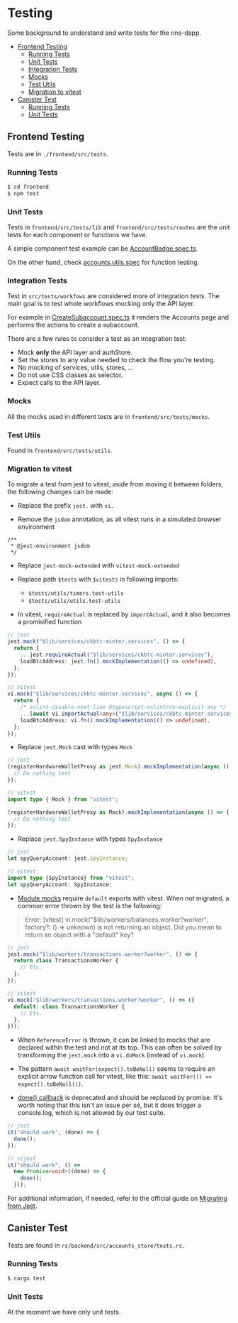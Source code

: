 # Testing

Some background to understand and write tests for the nns-dapp.

- [Frontend Testing](#frontend-testing)
  - [Running Tests](#running-tests)
  - [Unit Tests](#unit-tests)
  - [Integration Tests](#integration-tests)
  - [Mocks](#mocks)
  - [Test Utils](#test-utils)
  - [Migration to vitest](#migration-to-vitest)
- [Canister Test](#canister-test)
  - [Running Tests](#running-tests-1)
  - [Unit Tests](#unit-tests-1)

## Frontend Testing

Tests are in `./frontend/src/tests`.

### Running Tests

```bash
$ cd frontend
$ npm test
```

### Unit Tests

Tests in `frontend/src/tests/lib` and `frontend/src/tests/routes` are the unit tests for each component or functions we have.

A simple component test example can be [AccountBadge.spec.ts](./frontend/src/tests/lib/components/accounts/AccountBadge.spec.ts).

On the other hand, check [accounts.utils.spec](./frontend/src/tests/lib/utils/accounts.utils.spec.ts) for function testing.

### Integration Tests

Test in `src/tests/workfows` are considered more of integration tests. The main goal is to test whole workflows mocking only the API layer.

For example in [CreateSubaccount.spec.ts](./frontend/src/tests/workflows/CreateSubaccount.spec.ts) it renders the Accounts page and performs the actions to create a subaccount.

There are a few rules to consider a test as an integration test:

- Mock **only** the API layer and authStore.
- Set the stores to any value needed to check the flow you're testing.
- No mocking of services, utils, stores, ...
- Do not use CSS classes as selector.
- Expect calls to the API layer.

### Mocks

All the mocks used in different tests are in `frontend/src/tests/mocks`.

### Test Utils

Found in `frontend/src/tests/utils`.

### Migration to vitest

To migrate a test from jest to vitest, aside from moving it between folders, the following changes can be made:

- Replace the prefix `jest.` with `vi.`

- Remove the `jsdom` annotation, as all vitest runs in a simulated browser environment

```
/**
 * @jest-environment jsdom
 */
```

- Replace `jest-mock-extended` with `vitest-mock-extended`

- Replace path `$tests` with `$vitests` in following imports:

  - `$tests/utils/timers.test-utils`
  - `$tests/utils/utils.test-utils`

- In vitest, `requireActual` is replaced by `importActual`, and it also becomes a promisified function

```typescript
// jest
jest.mock("$lib/services/ckbtc-minter.services", () => {
  return {
    ...jest.requireActual("$lib/services/ckbtc-minter.services"),
    loadBtcAddress: jest.fn().mockImplementation(() => undefined),
  };
});

// vitest
vi.mock("$lib/services/ckbtc-minter.services", async () => {
  return {
    /* eslint-disable-next-line @typescript-eslint/no-explicit-any */
    ...(await vi.importActual<any>("$lib/services/ckbtc-minter.services")),
    loadBtcAddress: vi.fn().mockImplementation(() => undefined),
  };
});
```

- Replace `jest.Mock` cast with types `Mock`

```typescript
// jest
(registerHardwareWalletProxy as jest.Mock).mockImplementation(async () => {
  // Do nothing test
});

// vitest
import type { Mock } from "vitest";

(registerHardwareWalletProxy as Mock).mockImplementation(async () => {
  // Do nothing test
});
```

- Replace `jest.SpyInstance` with types `SpyInstance`

```typescript
// jest
let spyQueryAccount: jest.SpyInstance;

// vitest
import type {SpyInstance} from "vitest";
let spyQueryAccount: SpyInstance;
```

- [Module mocks](https://vitest.dev/guide/migration.html#module-mocks) require `default` exports with vitest. When not migrated, a common error thrown by the test is the following:

> Error: [vitest] vi.mock("$lib/workers/balances.worker?worker", factory?: () => unknown) is not returning an object. Did you mean to return an object with a "default" key?

```typescript
// jest
jest.mock("$lib/workers/transactions.worker?worker", () => {
  return class TransactionsWorker {
    // Etc.
  };
});

// vitest
vi.mock("$lib/workers/transactions.worker?worker", () => ({
  default: class TransactionsWorker {
    // Etc.
  },
}));
```

- When `ReferenceError` is thrown, it can be linked to mocks that are declared within the test and not at its top. This can often be solved by transforming the `jest.mock` into a `vi.doMock` (instead of `vi.mock`).

- The pattern `await waitFor(expect().toBeNull)` seems to require an explicit arrow function call for vitest, like this: `await waitFor(() => expect().toBeNull())`.

- [done() callback](https://vitest.dev/guide/migration.html#done-callback) is deprecated and should be replaced by promise. It's worth noting that this isn't an issue per sé, but it does trigger a console.log, which is not allowed by our test suite.

```typescript
// jest
it("should work", (done) => {
  done();
});

// vijest
it("should work", () =>
  new Promise<void>((done) => {
    done();
  }));
```

For additional information, if needed, refer to the official guide on [Migrating from Jest](https://vitest.dev/guide/migration.html#migrating-from-jest).

## Canister Test

Tests are found in `rs/backend/src/accounts_store/tests.rs`.

### Running Tests

```bash
$ cargo test
```

### Unit Tests

At the moment we have only unit tests.
